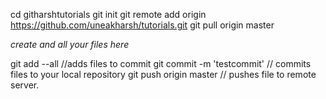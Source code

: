 cd githarshtutorials
git init
git remote add origin https://github.com/uneakharsh/tutorials.git
git pull origin master

*create and all your files here*

 git add --all //adds files to commit
 git commit -m 'testcommit' // commits files to your local repository
git push origin master // pushes file to remote server.
